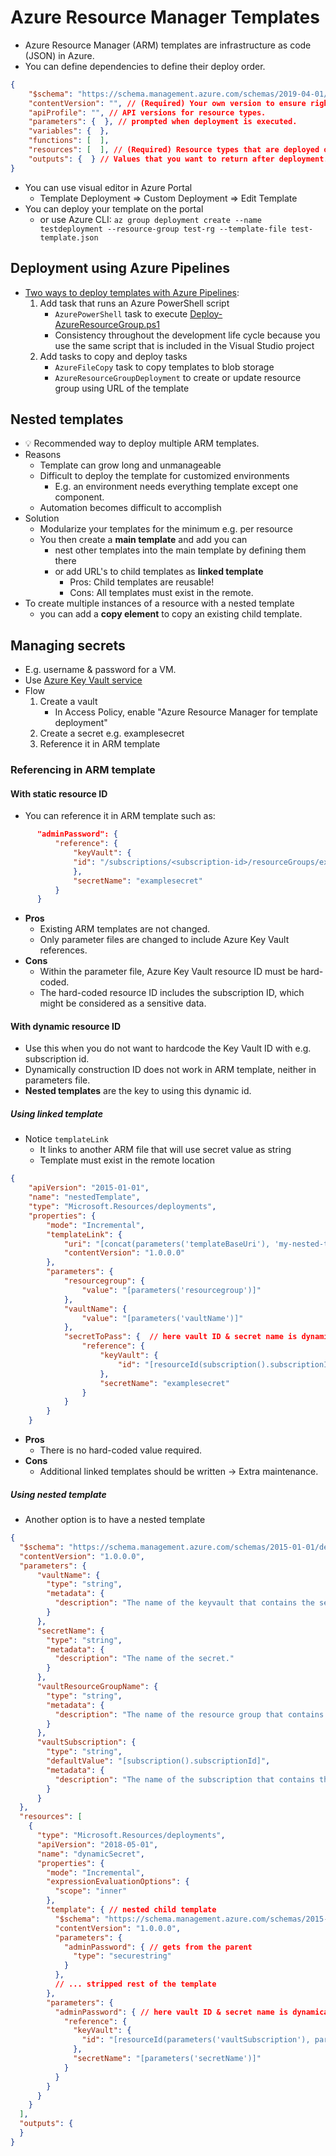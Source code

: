 # Azure Resource Manager Templates

- Azure Resource Manager (ARM) templates are infrastructure as code (JSON) in Azure.
- You can define dependencies to define their deploy order.

```json
{
    "$schema": "https://schema.management.azure.com/schemas/2019-04-01/deploymentTemplate.json#",
    "contentVersion": "", // (Required) Your own version to ensure right template is deployed
    "apiProfile": "", // API versions for resource types.
    "parameters": {  }, // prompted when deployment is executed.
    "variables": {  },
    "functions": [  ],
    "resources": [  ], // (Required) Resource types that are deployed or updated
    "outputs": {  } // Values that you want to return after deployment.
}
```

- You can use visual editor in Azure Portal
  - Template Deployment => Custom Deployment => Edit Template
- You can deploy your template on the portal
  - or use Azure CLI: `az group deployment create --name testdeployment --resource-group test-rg --template-file test-template.json`

## Deployment using Azure Pipelines

- [Two ways to deploy templates with Azure Pipelines](https://docs.microsoft.com/sv-se/azure/azure-resource-manager/templates/add-template-to-azure-pipelines):
  1. Add task that runs an Azure PowerShell script
      - `AzurePowerShell` task to execute [Deploy-AzureResourceGroup.ps1](https://github.com/Azure/azure-quickstart-templates/blob/master/Deploy-AzureResourceGroup.ps1)
      - Consistency throughout the development life cycle because you use the same script that is included in the Visual Studio project
  2. Add tasks to copy and deploy tasks
      - `AzureFileCopy` task to copy templates to blob storage
      - `AzureResourceGroupDeployment` to create or update resource group using URL of the template

## Nested templates

- 💡 Recommended way to deploy multiple ARM templates.
- Reasons
  - Template can grow long and unmanageable
  - Difficult to deploy the template for customized environments
    - E.g. an environment needs everything template except one component.
  - Automation becomes difficult to accomplish
- Solution
  - Modularize your templates for the minimum e.g. per resource
  - You then create a **main template** and add you can
    - nest other templates into the main template by defining them there
    - or add URL's to child templates as **linked template**
      - Pros: Child templates are reusable!
      - Cons: All templates must exist in the remote.
- To create multiple instances of a resource with a nested template
  - you can add a **copy element** to copy an existing child template.

## Managing secrets

- E.g. username & password for a VM.
- Use [Azure Key Vault service](./11.%20Azure%20Key%20Vault.md)
- Flow
    1. Create a vault
        - In Access Policy, enable "Azure Resource Manager for template deployment"
    2. Create a secret e.g. examplesecret
    3. Reference it in ARM template

### Referencing in ARM template

#### With static resource ID

- You can reference it in ARM template such as:

```json
      "adminPassword": {
          "reference": {
              "keyVault": {
              "id": "/subscriptions/<subscription-id>/resourceGroups/examplegroup/providers/Microsoft.KeyVault/vaults/<vault-name>"
              },
              "secretName": "examplesecret"
          }
      }
```

- **Pros**
  - Existing ARM templates are not changed.
  - Only parameter files are changed to include Azure Key Vault references.
- **Cons**
  - Within the parameter file, Azure Key Vault resource ID must be hard-coded.
  - The hard-coded resource ID includes the subscription ID, which might be considered as a sensitive data.

#### With dynamic resource ID

- Use this when you do not want to hardcode the Key Vault ID with e.g. subscription id.
- Dynamically construction ID does not work in ARM template, neither in parameters file.
- **Nested templates** are the key to using this dynamic id.

##### Using linked template

- Notice `templateLink`
  - It links to another ARM file that will use secret value as string
  - Template must exist in the remote location

```json
{
    "apiVersion": "2015-01-01",
    "name": "nestedTemplate",
    "type": "Microsoft.Resources/deployments",
    "properties": {
        "mode": "Incremental",
        "templateLink": {
            "uri": "[concat(parameters('templateBaseUri'), 'my-nested-template.json')]",
            "contentVersion": "1.0.0.0"
        },
        "parameters": {
            "resourcegroup": {
                "value": "[parameters('resourcegroup')]"
            },
            "vaultName": {
                "value": "[parameters('vaultName')]"
            },
            "secretToPass": {  // here vault ID & secret name is dynamically generated
                "reference": {
                    "keyVault": {
                        "id": "[resourceId(subscription().subscriptionId,  parameters('resourcegroup'), 'Microsoft.KeyVault/vaults', parameters('vaultName'))]"
                    },
                    "secretName": "examplesecret"
                }
            }
        }
    }
```

- **Pros**
  - There is no hard-coded value required.
- **Cons**
  - Additional linked templates should be written -> Extra maintenance.

##### Using nested template

- Another option is to have a nested template

```json
{
  "$schema": "https://schema.management.azure.com/schemas/2015-01-01/deploymentTemplate.json#",
  "contentVersion": "1.0.0.0",
  "parameters": {
      "vaultName": {
        "type": "string",
        "metadata": {
          "description": "The name of the keyvault that contains the secret."
        }
      },
      "secretName": {
        "type": "string",
        "metadata": {
          "description": "The name of the secret."
        }
      },
      "vaultResourceGroupName": {
        "type": "string",
        "metadata": {
          "description": "The name of the resource group that contains the keyvault."
        }
      },
      "vaultSubscription": {
        "type": "string",
        "defaultValue": "[subscription().subscriptionId]",
        "metadata": {
          "description": "The name of the subscription that contains the keyvault."
        }
      }
  },
  "resources": [
    {
      "type": "Microsoft.Resources/deployments",
      "apiVersion": "2018-05-01",
      "name": "dynamicSecret",
      "properties": {
        "mode": "Incremental",
        "expressionEvaluationOptions": {
          "scope": "inner"
        },
        "template": { // nested child template
          "$schema": "https://schema.management.azure.com/schemas/2015-01-01/deploymentTemplate.json#",
          "contentVersion": "1.0.0.0",
          "parameters": {
            "adminPassword": { // gets from the parent
              "type": "securestring"
            }
          },
          // ... stripped rest of the template
        },
        "parameters": {
          "adminPassword": { // here vault ID & secret name is dynamically generated
            "reference": {
              "keyVault": {
                "id": "[resourceId(parameters('vaultSubscription'), parameters('vaultResourceGroupName'), 'Microsoft.KeyVault/vaults', parameters('vaultName'))]"
              },
              "secretName": "[parameters('secretName')]"
            }
          }
        }
      }
    }
  ],
  "outputs": {
  }
}
```
